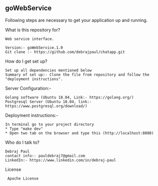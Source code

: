 ## goWebService

Following steps are necessary to get your application up and running.

What is this repository for?

    Web service interface.

    Version:- goWebService.1.0
    Git clone :- https://github.com/debrajpaul/chatapp.git

How do I get set up?

    Set up all dependencies mentioned below
    Summary of set up:- Clone the file from repository and follow the "deployment instructions".

Server Configuration:-

    Golang software (Ubuntu 18.04, Link:- https://golang.org/)
    Postgresql Server (Ubuntu 18.04, link:- https://www.postgresql.org/download/)

Deployment instructions:-

    In terminal go to your project directory
    * Type "make dev"
    * Open two tab on the browser and type this (http://localhost:8080)

Who do I talk to?

    Debraj Paul
    contact info:- pauldebraj7@gmail.com
    LinkedIn:- https://www.linkedin.com/in/debraj-paul

License

     Apache License
